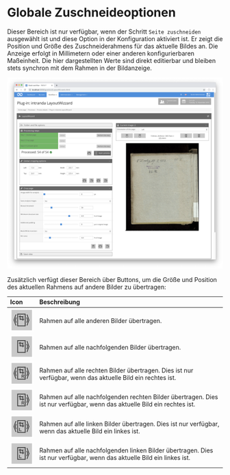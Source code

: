 # Globale Zuschneideoptionen

Dieser Bereich ist nur verfügbar, wenn der Schritt `Seite zuschneiden` ausgewählt ist und diese Option in der Konfiguration aktiviert ist. Er zeigt die Position und Größe des Zuschneiderahmens für das aktuelle Bildes an. Die Anzeige erfolgt in Millimetern oder einer anderen konfigurierbaren Maßeinheit. Die hier dargestellten Werte sind direkt editierbar und bleiben stets synchron mit dem Rahmen in der Bildanzeige.

![Globale Zuschneideoptionen mit den zugeh&#xF6;rigen Optionen](../../../../.gitbook/assets/intranda_step_crop_07.png)

Zusätzlich verfügt dieser Bereich über Buttons, um die Größe und Position des aktuellen Rahmens auf andere Bilder zu übertragen:

| Icon | Beschreibung |
| :--- | :--- |
| ![](../../../../.gitbook/assets/intranda_step_crop_30.png)  | Rahmen auf alle anderen Bilder übertragen. |
| ![](../../../../.gitbook/assets/intranda_step_crop_31.png)  | Rahmen auf alle nachfolgenden Bilder übertragen. |
| ![](../../../../.gitbook/assets/intranda_step_crop_41.png)  | Rahmen auf alle rechten Bilder übertragen. Dies ist nur verfügbar, wenn das aktuelle Bild ein rechtes ist. |
| ![](../../../../.gitbook/assets/intranda_step_crop_42.png)  | Rahmen auf alle nachfolgenden rechten Bilder übertragen. Dies ist nur verfügbar, wenn das aktuelle Bild ein rechtes ist. |
| ![](../../../../.gitbook/assets/intranda_step_crop_32.png)  | Rahmen auf alle linken Bilder übertragen. Dies ist nur verfügbar, wenn das aktuelle Bild ein linkes ist. |
| ![](../../../../.gitbook/assets/intranda_step_crop_33.png)  | Rahmen auf alle nachfolgenden linken Bilder übertragen. Dies ist nur verfügbar, wenn das aktuelle Bild ein linkes ist. |

